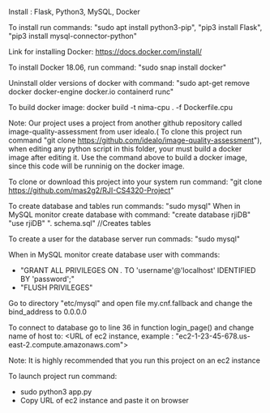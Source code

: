 Install : Flask, Python3, MySQL, Docker

To install run commands: "sudo apt install python3-pip",
			 "pip3 install Flask",
			 "pip3 install mysql-connector-python"

Link for installing Docker: https://docs.docker.com/install/

To install Docker 18.06, run command: "sudo snap install docker"

Uninstall older versions of docker with command: "sudo apt-get remove docker docker-engine docker.io containerd runc"

To build docker image: docker build -t nima-cpu . -f Dockerfile.cpu

Note: Our project uses a project from another github repository called image-quality-assessment from user idealo.(
To clone this project run command "git clone https://github.com/idealo/image-quality-assessment"), when editing any python script in this folder, your must build a docker image after editing it. 
Use the command above to build a docker image, since this code will be runninig on the docker image.

To clone or download this project into your system run command:
			 "git clone https://github.com/mas2g2/RJI-CS4320-Project"

To create database and tables run commands:
	"sudo mysql"
When in MySQL monitor create database with command:
	"create database rjiDB"
	"use rjiDB"
	"\. schema.sql" //Creates tables

To create a user for the database server run commads:
	"sudo mysql"

When in MySQL monitor create database user with commands:
- "GRANT ALL PRIVILEGES ON *.* TO 'username'@'localhost' IDENTIFIED BY 'password';"
- "FLUSH PRIVILEGES"

Go to directory "etc/mysql" and open file my.cnf.fallback and change the bind_address to 0.0.0.0

To connect to database go to line 36 in function login_page() and change name of host to:
	<URL of ec2 instance, example : "ec2-1-23-45-678.us-east-2.compute.amazonaws.com">

Note: It is highly recommended that you run this project on an ec2 instance

To launch project run command: 

- sudo python3 app.py
- Copy URL of ec2 instance and paste it on browser
